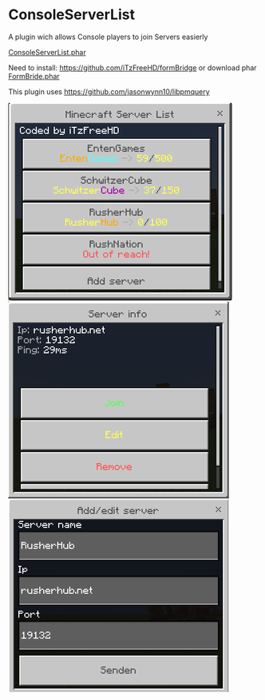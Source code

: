 # ConsoleServerList
A plugin wich allows Console players to join Servers easierly

[ConsoleServerList.phar](https://github.com/iTzFreeHD/ConsoleServerList/releases/download/1.0/ConsoleServerList_v1.phar)

Need to install: https://github.com/iTzFreeHD/formBridge or download phar [FormBride.phar](https://github.com/iTzFreeHD/formBridge/releases/download/1.0/FormBridge_v0.1.phar)

This plugin uses https://github.com/jasonwynn10/libpmquery


![s](https://github.com/iTzFreeHD/ConsoleServerList/blob/main/images/ServerList.png?raw=true)
![s](https://github.com/iTzFreeHD/ConsoleServerList/blob/main/images/ServerSingle.png?raw=true)
![s](https://github.com/iTzFreeHD/ConsoleServerList/blob/main/images/EditServer.png?raw=true)
